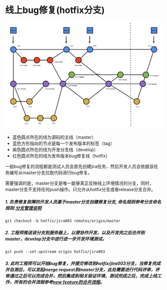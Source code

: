 # 线上bug修复(hotfix分支)


![branchs](./images/branchs.jpg)

- 蓝色圆点所在的线为源码的主线（master）
- 蓝色方形指向的节点是每一个发布版本的标签（tag）
- 紫色圆点所在的线为开发分支线（develop）
- 红色圆点所在的线为发布版本bug修复线（hotfix）

一般bug修复的流程都是测试人员会首先创建jira任务，然后开发人员会依据该任务编号从master分支拉取代码进行bug修复。

需要强调的是，master分支是唯一能够真正反映线上环境情况的分支，同时，master分支不支持任何push操作。只允许从hotfix分支或者release分支合并。

##### 1. 负责修复故障的开发人员基于master分支创建修复分支, 命名规则参考分支命名规则:[分支管理说明](branch_manage.html)

```start
git checkout -b hotfix/jira003 remotes/origin/master
```

##### 2. 工程师推送该分支到服务器上，以便协作开发，以及开发完之后合并到master，develop分支中进行进一步开发环境测试。

```push
git push --set-upstream origin hotfix/jira003
```

##### 3. 此时工程师可以开始bug修复，并提交修改到hotfix/jira003分支，当修复完成并自测后，可以发起merge request到master分支，此处需要进行代码评审，评审通过之后可以完成合并，然后集成到相关验证环境，测试完成之后，完成上线工作，所有的合并流程参考[new feature的合并流程](start_new_feature.html)。